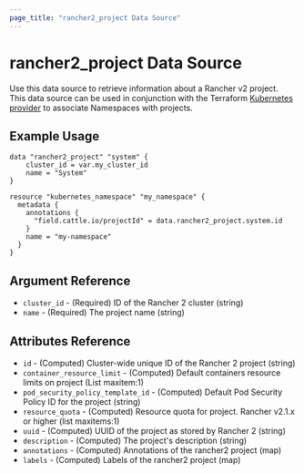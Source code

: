 ```yaml
---
page_title: "rancher2_project Data Source"
---
```


# rancher2\_project Data Source

Use this data source to retrieve information about a Rancher v2 project.
This data source can be used in conjunction with the Terraform
[Kubernetes provider](https://www.terraform.io/docs/providers/kubernetes/)
to associate Namespaces with projects.

## Example Usage

```
data "rancher2_project" "system" {
    cluster_id = var.my_cluster_id
    name = "System"
}

resource "kubernetes_namespace" "my_namespace" {
  metadata {
    annotations {
      "field.cattle.io/projectId" = data.rancher2_project.system.id
    }
    name = "my-namespace"
  }
}
```

## Argument Reference

 * `cluster_id` - (Required) ID of the Rancher 2 cluster (string)
 * `name` - (Required) The project name (string)

## Attributes Reference

 * `id` - (Computed) Cluster-wide unique ID of the Rancher 2 project (string)
 * `container_resource_limit` - (Computed) Default containers resource limits on project (List maxitem:1)
 * `pod_security_policy_template_id` - (Computed) Default Pod Security Policy ID for the project (string)
 * `resource_quota` - (Computed) Resource quota for project. Rancher v2.1.x or higher (list maxitems:1)
 * `uuid` - (Computed) UUID of the project as stored by Rancher 2 (string)
 * `description` - (Computed) The project's description (string)
 * `annotations` - (Computed) Annotations of the rancher2 project (map)
 * `labels` - (Computed) Labels of the rancher2 project (map)
